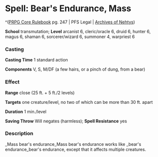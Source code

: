 # Spell: Bear's Endurance, Mass

^([PRPG Core Rulebook][ss-mass-bear-s-endurance] pg. 247 | PFS Legal | [Archives of Nehtys][sn-mass-bear-s-endurance])

**School** transmutation; **Level** arcanist 6, cleric/oracle 6, druid 6, hunter 6, magus 6, shaman 6, sorcerer/wizard 6, summoner 4, warpriest 6

### Casting

**Casting Time** 1 standard action  

**Components** V, S, M/DF (a few hairs, or a pinch of dung, from a bear)

### Effect

**Range** close (25 ft. + 5 ft./2 levels)  

**Targets** one creature/level, no two of which can be more than 30 ft. apart  

**Duration** 1 min./level  

**Saving Throw** Will negates (harmless); **Spell Resistance** yes

### Description

_Mass bear's endurance_Mass bear's endurance works like _bear's endurance_bear's endurance, except that it affects multiple creatures.

[ss-mass-bear-s-endurance]: http://paizo.com/pathfinderRPG/v57
[sn-mass-bear-s-endurance]: http://www.archivesofnethys.com/SpellDisplay.aspx?ItemName=Bear%27s%20Endurance%2C%20Mass